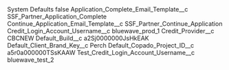 <?xml version="1.0" encoding="UTF-8"?>
<CustomMetadata xmlns="http://soap.sforce.com/2006/04/metadata" xmlns:xsi="http://www.w3.org/2001/XMLSchema-instance" xmlns:xsd="http://www.w3.org/2001/XMLSchema">
    <label>System Defaults</label>
    <protected>false</protected>
    <values>
        <field>Application_Complete_Email_Template__c</field>
        <value xsi:type="xsd:string">SSF_Partner_Application_Complete</value>
    </values>
    <values>
        <field>Continue_Application_Email_Template__c</field>
        <value xsi:type="xsd:string">SSF_Partner_Continue_Application</value>
    </values>
    <values>
        <field>Credit_Login_Account_Username__c</field>
        <value xsi:type="xsd:string">bluewave_prod_1</value>
    </values>
    <values>
        <field>Credit_Provider__c</field>
        <value xsi:type="xsd:string">CBCNEW</value>
    </values>
    <values>
        <field>Default_Build__c</field>
        <value xsi:type="xsd:string">a2Sj0000000JsHkEAK</value>
    </values>
    <values>
        <field>Default_Client_Brand_Key__c</field>
        <value xsi:type="xsd:string">Perch</value>
    </values>
    <values>
        <field>Default_Copado_Project_ID__c</field>
        <value xsi:type="xsd:string">a5r0a000000TSsKAAW</value>
    </values>
    <values>
        <field>Test_Credit_Login_Account_Username__c</field>
        <value xsi:type="xsd:string">bluewave_test_2</value>
    </values>
</CustomMetadata>
